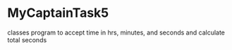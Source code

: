 # MyCaptainTask5
classes program to accept time in hrs, minutes, and seconds and calculate total seconds
